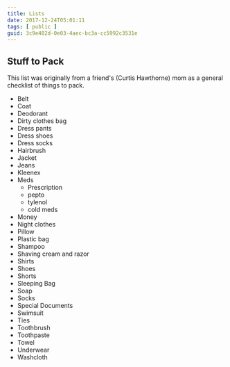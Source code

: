 ```yaml
---
title: Lists
date: 2017-12-24T05:01:11
tags: [ public ]
guid: 3c9e402d-0e03-4aec-bc3a-cc5992c3531e
---
```



<!--more-->

## Stuff to Pack

This list was originally from a friend's (Curtis Hawthorne) mom as a general
checklist of things to pack.

 * Belt
 * Coat
 * Deodorant
 * Dirty clothes bag
 * Dress pants
 * Dress shoes
 * Dress socks
 * Hairbrush
 * Jacket
 * Jeans
 * Kleenex
 * Meds
   * Prescription
   * pepto
   * tylenol
   * cold meds
 * Money
 * Night clothes
 * Pillow
 * Plastic bag
 * Shampoo
 * Shaving cream and razor
 * Shirts
 * Shoes
 * Shorts
 * Sleeping Bag
 * Soap
 * Socks
 * Special Documents
 * Swimsuit
 * Ties
 * Toothbrush
 * Toothpaste
 * Towel
 * Underwear
 * Washcloth
